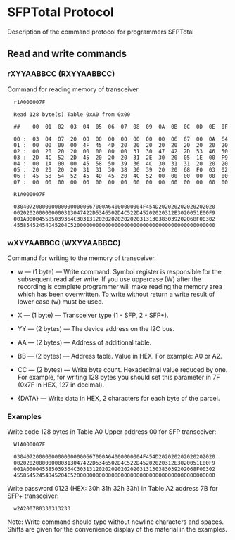 # SFPTotal Protocol
Description of the command protocol for programmers SFPTotal


## Read and write commands

### rXYYAABBCC (RXYYAABBCC) ###

Command for reading memory of transceiver.

      r1A000007F
     
      Read 128 byte(s) Table 0xA0 from 0x00

      ##    00  01  02  03  04  05  06  07  08  09  0A  0B  0C  0D  0E  0F

      00 :  03  04  07  20  00  00  00  00  00  00  00  06  67  00  0A  64
      01 :  00  00  00  00  4F  45  4D  20  20  20  20  20  20  20  20  20
      02 :  00  20  20  20  00  00  00  00  31  30  47  42  2D  53  46  50
      03 :  2D  4C  52  2D  45  20  20  20  31  2E  30  20  05  1E  00  F9
      04 :  00  1A  00  00  45  58  50  39  36  4C  30  31  31  20  20  20
      05 :  20  20  20  20  31  31  30  38  30  39  20  20  68  F0  03  02
      06 :  45  58  54  52  45  4D  45  20  4C  52  00  00  00  00  00  00
      07 :  00  00  00  00  00  00  00  00  00  00  00  00  00  00  00  00

      R1A000007F  
      
      03040720000000000000000667000A64000000004F454D202020202020202020
      0020202000000000313047422D5346502D4C522D45202020312E3020051E00F9
      001A000045585039364C30313120202020202020313130383039202068F00302
      45585452454D45204C5200000000000000000000000000000000000000000000



### wXYYAABBCC (WXYYAABBCC)
Command for writing to the memory of transceiver.

- w — (1 byte) — Write command. Symbol register is responsible for the subsequent read after write. If you use uppercase (W) after the recording is complete programmer will make reading the memory area which has been overwritten. To write without return a write result of lower case (w) must be used.

- X — (1 byte) — Transceiver type (1 - SFP, 2 - SFP+).

- YY — (2 bytes) — The device address on the I2C bus.

- AA — (2 bytes) — Address of additional table.

- BB — (2 bytes) — Address table. Value in HEX. For example: A0 or A2.

- СС — (2 bytes) — Write byte count. Hexadecimal value reduced by one. For example, for writing 128 bytes you should set this parameter in 7F (0x7F in HEX, 127 in decimal).

- {DATA} — Write data in HEX, 2 characters for each byte of the parcel.


### Examples

Write code 128 bytes in Table A0 Upper address 00 for SFP transceiver:

      W1A000007F
      
      03040720000000000000000667000A64000000004F454D202020202020202020
      0020202000000000313047422D5346502D4C522D45202020312E3020051E00F9
      001A000045585039364C30313120202020202020313130383039202068F00302
      45585452454D45204C5200000000000000000000000000000000000000000000
      
Write password 0123 (HEX: 30h 31h 32h 33h) in Table A2 address 7B for SFP+ transceiver:

      w2A2007B0330313233
      
Note: Write command should type without newline characters and spaces. Shifts are given for the convenience display of the material in the examples.
